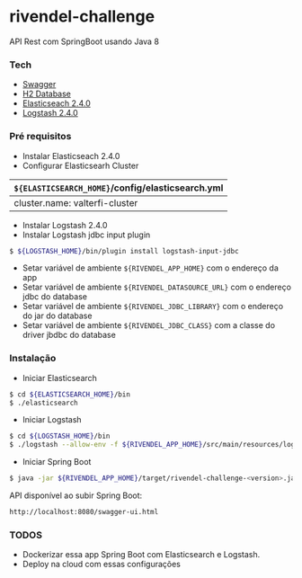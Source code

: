 # rivendel-challenge
API Rest com SpringBoot usando Java 8

### Tech
  * [Swagger] 
  * [H2 Database] 
  * [Elasticseach 2.4.0] 
  * [Logstash 2.4.0] 

### Pré requisitos

- Instalar Elasticseach 2.4.0
- Configurar Elasticsearh Cluster 

| `${ELASTICSEARCH_HOME}`/config/elasticsearch.yml |
|------------------------------------------------|
| cluster.name: valterfi-cluster                 |

- Instalar Logstash 2.4.0
- Instalar Logstash jdbc input plugin
```sh
$ ${LOGSTASH_HOME}/bin/plugin install logstash-input-jdbc
```
- Setar variável de ambiente `${RIVENDEL_APP_HOME}` com o endereço da app
- Setar variável de ambiente `${RIVENDEL_DATASOURCE_URL}` com o endereço jdbc do database
- Setar variável de ambiente `${RIVENDEL_JDBC_LIBRARY}` com  o endereço do jar do database
- Setar variável de ambiente `${RIVENDEL_JDBC_CLASS}` com a classe do driver jbdbc do database

### Instalação

- Iniciar Elasticsearch
```sh
$ cd ${ELASTICSEARCH_HOME}/bin
$ ./elasticsearch
```
- Iniciar Logstash
```sh
$ cd ${LOGSTASH_HOME}/bin
$ ./logstash --allow-env -f ${RIVENDEL_APP_HOME}/src/main/resources/logstash/conf
```
- Iniciar Spring Boot
```sh
$ java -jar ${RIVENDEL_APP_HOME}/target/rivendel-challenge-<version>.jar --spring.datasource.url=${RIVENDEL_DATASOURCE_URL}
```

API disponível ao subir Spring Boot: 

```sh
http://localhost:8080/swagger-ui.html
```

### TODOS

 - Dockerizar essa app Spring Boot com Elasticsearch e Logstash.
 - Deploy na cloud com essas configurações

[Swagger]: <https://swagger.io/>
[H2 Database]: <http://www.h2database.com/>
[Elasticseach 2.4.0]: <https://www.elastic.co/downloads/past-releases/elasticsearch-2-4-0>
[Logstash 2.4.0]: <https://www.elastic.co/downloads/past-releases/logstash-2-4-0>